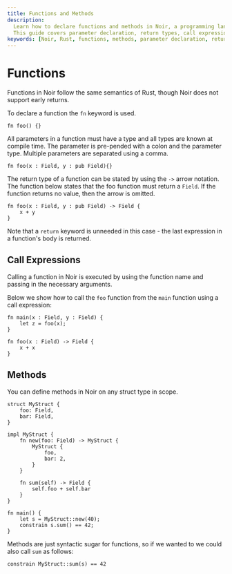 ```yaml
---
title: Functions and Methods
description:
  Learn how to declare functions and methods in Noir, a programming language with Rust semantics.
  This guide covers parameter declaration, return types, call expressions, and more.
keywords: [Noir, Rust, functions, methods, parameter declaration, return types, call expressions]
---
```


# Functions

Functions in Noir follow the same semantics of Rust, though Noir does not support early returns.

To declare a function the `fn` keyword is used.

```rust,noplaypen
fn foo() {}
```

All parameters in a function must have a type and all types are known at compile time. The parameter
is pre-pended with a colon and the parameter type. Multiple parameters are separated using a comma.

```rust,noplaypen
fn foo(x : Field, y : pub Field){}
```

The return type of a function can be stated by using the `->` arrow notation. The function below
states that the foo function must return a `Field`. If the function returns no value, then the arrow
is omitted.

```rust,noplaypen
fn foo(x : Field, y : pub Field) -> Field {
    x + y
}
```

Note that a `return` keyword is unneeded in this case - the last expression in a function's body is
returned.

## Call Expressions

Calling a function in Noir is executed by using the function name and passing in the necessary
arguments.

Below we show how to call the `foo` function from the `main` function using a call expression:

```rust,noplaypen
fn main(x : Field, y : Field) {
    let z = foo(x);
}

fn foo(x : Field) -> Field {
    x + x
}
```

## Methods

You can define methods in Noir on any struct type in scope.

```rust,noplaypen
struct MyStruct {
    foo: Field,
    bar: Field,
}

impl MyStruct {
    fn new(foo: Field) -> MyStruct {
        MyStruct {
            foo,
            bar: 2,
        }
    }

    fn sum(self) -> Field {
        self.foo + self.bar
    }
}

fn main() {
    let s = MyStruct::new(40);
    constrain s.sum() == 42;
}
```

Methods are just syntactic sugar for functions, so if we wanted to we could also call `sum` as
follows:

```rust,noplaypen
constrain MyStruct::sum(s) == 42
```
